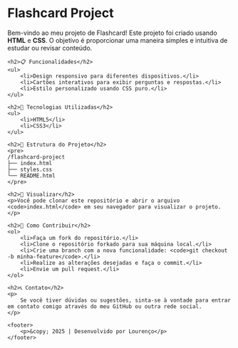 <!DOCTYPE html>
<html lang="enpt-br">
<head>
    <meta charset="UTF-8">
    <meta name="viewport" content="width=device-width, initial-scale=1.0">
    <title>Meu Flascard</title>
</head>
<body>
    <h1>Flashcard Project</h1>
    <p>
        Bem-vindo ao meu projeto de Flashcard! Este projeto foi criado usando <strong>HTML</strong> e <strong>CSS</strong>. O objetivo é proporcionar uma maneira simples e intuitiva de estudar ou revisar conteúdo.
    </p>

    <h2>📋 Funcionalidades</h2>
    <ul>
        <li>Design responsivo para diferentes dispositivos.</li>
        <li>Cartões interativos para exibir perguntas e respostas.</li>
        <li>Estilo personalizado usando CSS puro.</li>
    </ul>

    <h2>🚀 Tecnologias Utilizadas</h2>
    <ul>
        <li>HTML5</li>
        <li>CSS3</li>
    </ul>

    <h2>📂 Estrutura do Projeto</h2>
    <pre>
    /flashcard-project
    ├── index.html
    ├── styles.css
    └── README.html
    </pre>

    <h2>👀 Visualizar</h2>
    <p>Você pode clonar este repositório e abrir o arquivo <code>index.html</code> em seu navegador para visualizar o projeto.</p>

    <h2>📜 Como Contribuir</h2>
    <ol>
        <li>Faça um fork do repositório.</li>
        <li>Clone o repositório forkado para sua máquina local.</li>
        <li>Crie uma branch com a nova funcionalidade: <code>git checkout -b minha-feature</code>.</li>
        <li>Realize as alterações desejadas e faça o commit.</li>
        <li>Envie um pull request.</li>
    </ol>

    <h2>📞 Contato</h2>
    <p>
        Se você tiver dúvidas ou sugestões, sinta-se à vontade para entrar em contato comigo através do meu GitHub ou outra rede social.
    </p>

    <footer>
        <p>&copy; 2025 | Desenvolvido por Lourenço</p>
    </footer>
</body>
</html>
